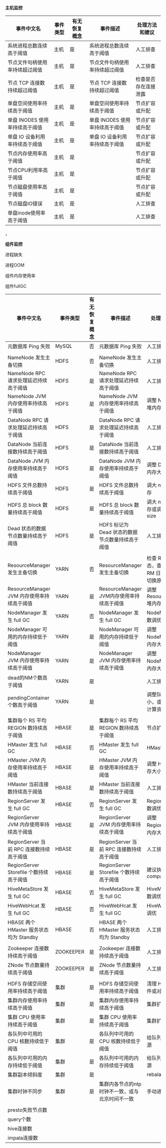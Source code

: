 



**主机监控**

| **事件中文名**                 | **事件类型** | **有无恢复概念** | **事件描述**                   | **处理方法和建议**   |
| ------------------------------ | ------------ | ---------------- | ------------------------------ | -------------------- |
| 系统进程总数连续高于阈值       | 主机         | 是               | 系统进程总数连续高于阈值       | 人工排查             |
| 节点文件句柄使用率持续超过阈值 | 主机         | 是               | 节点文件句柄使用率持续超过阈值 | 人工排查             |
| 节点 TCP 连接数持续超过阈值    | 主机         | 是               | 节点 TCP 连接数持续超过阈值    | 检查是否存在连接泄露 |
| 单盘空间使用率持续高于阈值     | 主机         | 是               | 单盘空间使用率持续高于阈值     | 节点扩容或升配       |
| 单盘 INODES 使用率持续高于阈值 | 主机         | 是               | 单盘 INODES 使用率持续高于阈值 | 节点扩容或升配       |
| 单盘 IO 设备利用率持续高于阈值 | 主机         | 是               | 单盘 IO 设备利用率持续高于阈值 | 节点扩容或升配       |
| 节点内存使用率高于阈值         | 主机         | 是               |                                | 节点扩容或升配       |
| 节点CPU利用率高于阈值          | 主机         | 是               |                                | 节点扩容或升配       |
| 节点磁盘使用率高于阈值         | 主机         | 是               |                                | 节点扩容或升配       |
| 节点磁盘IO错误                 | 主机         | 是               |                                | 人工排查             |
| 单盘inode使用率高于阈值        | 主机         | 是               |                                | 人工排查             |





，

**组件监控**

进程缺失

进程OOM

组件内存使用率

组件fullGC

| **事件中文名**                             | **事件类型** | **有无恢复概念** | **事件描述**                                    | **处理方法和建议**                                     |
| ------------------------------------------ | ------------ | ---------------- | ----------------------------------------------- | ------------------------------------------------------ |
| 元数据库 Ping 失败                         | MySQL        | 否               | 元数据库 Ping 失败                              | 人工排查                                               |
|                                            |              |                  |                                                 |                                                        |
| NameNode 发生主备切换                      | HDFS         | 否               | NameNode 发生主备切换                           | 人工排查                                               |
| NameNode RPC 请求处理延迟持续高于阈值      | HDFS         | 是               | NameNode RPC 请求处理延迟持续高于阈值           | 人工排查                                               |
| NameNode JVM 内存使用率持续高于阈值        | HDFS         | 是               | NameNode JVM 内存使用率持续高于阈值             | 调整 NameNode 堆内存大小                               |
| DataNode RPC 请求处理延迟持续高于阈值      | HDFS         | 是               | DataNode RPC 请求处理延迟持续高于阈值           | 人工排查                                               |
| DataNode 当前连接数持续高于阈值            | HDFS         | 是               | DataNode 当前连接数持续高于阈值                 | 人工排查                                               |
| DataNode JVM 内存使用率持续高于阈值        | HDFS         | 是               | DataNode JVM 内存使用率持续高于阈值             | 调整 DataNode 堆内存大小                               |
| HDFS 文件总数持续高于阈值                  | HDFS         | 是               | HDFS 文件总数持续高于阈值                       | 调大 namenode 内存                                     |
| HDFS 总 block 数量持续高于阈值             | HDFS         | 是               | HDFS 总 block 数量持续高于阈值                  | 调大 namenode 内存或调大 block size                    |
| Dead 状态的数据节点数量持续高于阈值        | HDFS         | 是               | HDFS 标记为 Dead 状态的数据节点数量持续高于阈值 | 人工排查                                               |
|                                            |              |                  |                                                 |                                                        |
| ResourceManager 发生主备切换               | YARN         | 否               | ResourceManager 发生主备切换                    | 检查 RM 进程状态，查看 standby RM 日志查看主备切换原因 |
| ResourceManager JVM 内存使用率持续高于阈值 | YARN         | 是               | ResourceManager JVM内存使用率持续高于阈值       | 调整 ResourceManager 堆内存大小                        |
| NodeManager 发生 full GC                   | YARN         | 否               | NodeManager 发生 full GC                        | NodeManager 参数调优                                   |
| NodeManager 可用的内存持续低于阈值         | YARN         | 是               | NodeManager 可用的内存持续低于阈值              | 调整 NodeManager 堆内存大小                            |
| NodeManager JVM 内存使用率持续高于阈值     | YARN         | 是               | NodeManager JVM 内存使用率持续高于阈值          | 调整 NodeManager 堆内存大小                            |
| dead的NM个数高于阈值                       | YARN         | 是               |                                                 | 人工排查                                               |
| pendingContainer个数高于阈值               | YARN         | 是               |                                                 | 调整队列资源大小，或增加集群的计算资源。               |
|                                            |              |                  |                                                 |                                                        |
| 集群每个 RS 平均 REGION 数持续高于阈值     | HBASE        | 是               | 集群每个 RS 平均 REGION 数持续高于阈值          | 节点扩容或升配                                         |
| HMaster 发生 full GC                       | HBASE        | 否               | HMaster 发生 full GC                            | HMaster 参数调优                                       |
| HMaster JVM 内存使用率持续高于阈值         | HBASE        | 是               | HMaster JVM 内存使用率持续高于阈值              | 调整 HMaster 堆内存大小                                |
| HMaster 当前连接数持续高于阈值             | HBASE        | 是               | HMaster 当前连接数持续高于阈值                  | 人工排查                                               |
| RegionServer 发生 full GC                  | HBASE        | 否               | RegionServer 发生 full GC                       | RegionServer 参数调优                                  |
| RegionServer JVM 内存使用率持续高于阈值    | HBASE        | 是               | RegionServer JVM 内存使用率持续高于阈值         | 调整 RegionServer 堆内存大小                           |
| RegionServer 当前 RPC 连接数持续高于阈值   | HBASE        | 是               | RegionServer 当前 RPC 连接数持续高于阈值        | 人工排查                                               |
| RegionServer Storefile 个数持续高于阈值    | HBASE        | 是               | RegionServer Storefile 个数持续高于阈值         | 建议执行 major compaction                              |
| HiveMetaStore 发生 full GC                 | HBASE        | 否               | HiveMetaStore 发生 full GC                      | HiveMetaStore 参数调优                                 |
| HiveWebHcat 发生 full GC                   | HBASE        | 否               | HiveWebHcat 发生 full GC                        | HiveWebcat 参数调优                                    |
| HBASE 两个 HMaster  服务状态均为 Standby   | HBASE        | 否               | HBASE 两个 HMaster 服务状态均为 Standby         | 人工排查                                               |
|                                            |              |                  |                                                 |                                                        |
| Zookeeper 连接数持续高于阈值               | ZOOKEEPER    | 是               | Zookeeper 连接数持续高于阈值                    | 人工排查                                               |
| ZNode 节点数量持续高于阈值                 | ZOOKEEPER    | 是               | ZNode 节点数量持续高于阈值                      | 人工排查                                               |
|                                            |              |                  |                                                 |                                                        |
| HDFS 存储空间使用率持续高于阈值            | 集群         | 是               | HDFS 存储空间使用率持续高于阈值                 | 清理 HDFS 中的文件或对集群扩容                         |
| 集群内存使用率持续高于阈值                 | 集群         | 是               | 集群内存使用率持续高于阈值                      | 集群扩容                                               |
| 集群 CPU 使用率持续高于阈值                | 集群         | 是               | 集群 CPU 使用率持续高于阈值                     | 集群扩容                                               |
| 各队列中可用的 CPU 核数持续低于阈值        | 集群         | 是               | 各队列中可用的 CPU 核数持续低于阈值             | 给队列分配更多资源                                     |
| 各队列中可用的内存持续低于阈值             | 集群         | 是               | 各队列中可用的内存持续低于阈值                  | 给队列分配更多资源                                     |
| 集群副本倾斜度                             | 集群         | 是               |                                                 | rebalance                                              |
| 集群时钟不同步                             | 集群         | 是               | 集群内各节点的ntp时钟不一致，或与北京时间不一致 | 手动进行时钟同步                                       |
|                                            |              |                  |                                                 |                                                        |
| presto失败节点数                           |              |                  |                                                 |                                                        |
| query个数                                  |              |                  |                                                 |                                                        |
| hive连接数                                 |              |                  |                                                 |                                                        |
| impala连接数                               |              |                  |                                                 |                                                        |

